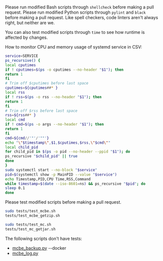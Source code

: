 Please run modified Bash scripts through `shellcheck` before making a pull request.
Please run modified Python scripts through `pylint` and `black` before making a pull request.
Like spell checkers, code linters aren't always right, but neither are we.

You can also test modified scripts through `time` to see how runtime is affected by changes.

How to monitor CPU and memory usage of systemd service in CSV:
```bash
service=SERVICE
ps_recursive() {
local cputimes
if ! cputimes=$(ps -o cputimes --no-header "$1"); then
return 1
fi
# Trim off $cputimes before last space
cputimes=${cputimes##* }
local rss
if ! rss=$(ps -o rss --no-header "$1"); then
return 1
fi
# Trim off $rss before last space
rss=${rss##* }
local cmd
if ! cmd=$(ps -o args --no-header "$1"); then
return 1
fi
cmd=${cmd//'"'/'""'}
echo "\"$timestamp\",$1,$cputimes,$rss,\"$cmd\""
local child_pid
for child_pid in $(ps -o pid --no-header --ppid "$1"); do
ps_recursive "$child_pid" || true
done
}
sudo systemctl start --no-block "$service"
pid=$(systemctl show -p MainPID --value "$service")
echo Timestamp,PID,CPU Time,RSS,Command
while timestamp=$(date --iso-8601=ns) && ps_recursive "$pid"; do
sleep 0.1
done
```
Please test modified scripts before making a pull request.
```bash
sudo tests/test_mcbe.sh
tests/test_mcbe_getzip.sh

sudo tests/test_mc.sh
tests/test_mc_getjar.sh
```
The following scripts don't have tests:
- [mcbe_backup.py](src/mcbe_backup.py) --docker
- [mcbe_log.py](src/mcbe_log.py)
